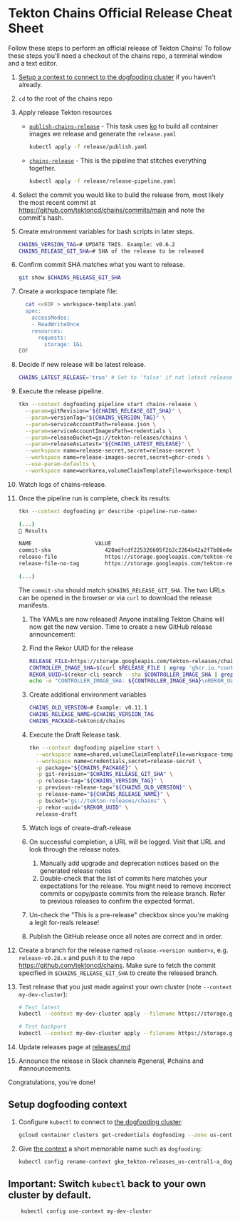 # Tekton Chains Official Release Cheat Sheet

Follow these steps to perform an official release of Tekton Chains! To follow
these steps you'll need a checkout of the chains repo, a terminal window and a
text editor.

1. [Setup a context to connect to the dogfooding cluster](#setup-dogfooding-context)
   if you haven't already.

1. `cd` to the root of the chains repo

1. Apply release Tekton resources

   - [`publish-chains-release`](release-pipeline.yaml) - This task uses
     [ko](https://github.com/google/ko) to build all container images we release
     and generate the `release.yaml`

     ```sh
     kubectl apply -f release/publish.yaml
     ```

   - [`chains-release`](release-pipeline.yaml) - This is the pipeline that
     stitches everything together.

     ```sh
     kubectl apply -f release/release-pipeline.yaml
     ```

1. Select the commit you would like to build the release from, most likely the
   most recent commit at https://github.com/tektoncd/chains/commits/main and
   note the commit's hash.

1. Create environment variables for bash scripts in later steps.

   ```bash
   CHAINS_VERSION_TAG=# UPDATE THIS. Example: v0.6.2
   CHAINS_RELEASE_GIT_SHA=# SHA of the release to be released
   ```

1. Confirm commit SHA matches what you want to release.

   ```bash
   git show $CHAINS_RELEASE_GIT_SHA
   ```

1. Create a workspace template file:

   ```bash
     cat <<EOF > workspace-template.yaml
     spec:
       accessModes:
       - ReadWriteOnce
       resources:
         requests:
           storage: 1Gi
   EOF
   ```

1. Decide if new release will be latest release.

   ```bash
   CHAINS_LATEST_RELEASE='true' # Set to 'false' if not latest release

   ```

1. Execute the release pipeline.

   ```bash
   tkn --context dogfooding pipeline start chains-release \
     --param=gitRevision="${CHAINS_RELEASE_GIT_SHA}" \
     --param=versionTag="${CHAINS_VERSION_TAG}" \
     --param=serviceAccountPath=release.json \
     --param=serviceAccountImagesPath=credentials \
     --param=releaseBucket=gs://tekton-releases/chains \
     --param=releaseAsLatest="${CHAINS_LATEST_RELEASE}" \
     --workspace name=release-secret,secret=release-secret \
     --workspace name=release-images-secret,secret=ghcr-creds \
     --use-param-defaults \
     --workspace name=workarea,volumeClaimTemplateFile=workspace-template.yaml
   ```

1. Watch logs of chains-release.

1. Once the pipeline run is complete, check its results:

   ```bash
   tkn --context dogfooding pr describe <pipeline-run-name>

   (...)
   📝 Results

   NAME                    VALUE
   commit-sha                 420adfcdf225326605f2b2c2264b42a2f7b86e4e
   release-file               https://storage.googleapis.com/tekton-releases/chains/previous/v0.13.0/release.yaml
   release-file-no-tag        https://storage.googleapis.com/tekton-releases/chains/previous/v0.13.0/release.notag.yaml

   (...)
   ```

   The `commit-sha` should match `$CHAINS_RELEASE_GIT_SHA`. The two URLs can be
   opened in the browser or via `curl` to download the release manifests.

   1. The YAMLs are now released! Anyone installing Tekton Chains will now get
      the new version. Time to create a new GitHub release announcement:

   1. Find the Rekor UUID for the release

      ```bash
      RELEASE_FILE=https://storage.googleapis.com/tekton-releases/chains/previous/${CHAINS_VERSION_TAG}/release.yaml
      CONTROLLER_IMAGE_SHA=$(curl $RELEASE_FILE | egrep 'ghcr.io.*controller' | cut -d'@' -f2)
      REKOR_UUID=$(rekor-cli search --sha $CONTROLLER_IMAGE_SHA | grep -v Found | head -1)
      echo -e "CONTROLLER_IMAGE_SHA: ${CONTROLLER_IMAGE_SHA}\nREKOR_UUID: ${REKOR_UUID}"
      ```

   1. Create additional environment variables

      ```bash
      CHAINS_OLD_VERSION=# Example: v0.11.1
      CHAINS_RELEASE_NAME=$CHAINS_VERSION_TAG
      CHAINS_PACKAGE=tektoncd/chains
      ```

   1. Execute the Draft Release task.

      ```bash
      tkn --context dogfooding pipeline start \
        --workspace name=shared,volumeClaimTemplateFile=workspace-template.yaml \
        --workspace name=credentials,secret=release-secret \
        -p package="${CHAINS_PACKAGE}" \
        -p git-revision="$CHAINS_RELEASE_GIT_SHA" \
        -p release-tag="${CHAINS_VERSION_TAG}" \
        -p previous-release-tag="${CHAINS_OLD_VERSION}" \
        -p release-name="${CHAINS_RELEASE_NAME}" \
        -p bucket="gs://tekton-releases/chains" \
        -p rekor-uuid="$REKOR_UUID" \
        release-draft
      ```

   1. Watch logs of create-draft-release

   1. On successful completion, a URL will be logged. Visit that URL and look
      through the release notes.

      1. Manually add upgrade and deprecation notices based on the generated
         release notes
      1. Double-check that the list of commits here matches your expectations
         for the release. You might need to remove incorrect commits or
         copy/paste commits from the release branch. Refer to previous releases
         to confirm the expected format.

   1. Un-check the "This is a pre-release" checkbox since you're making a legit
      for-reals release!

   1. Publish the GitHub release once all notes are correct and in order.

1. Create a branch for the release named `release-<version number>x`, e.g.
   `release-v0.28.x` and push it to the repo https://github.com/tektoncd/chains.
   Make sure to fetch the commit specified in `$CHAINS_RELEASE_GIT_SHA` to
   create the released branch.

1. Test release that you just made against your own cluster (note
   `--context my-dev-cluster`):

   ```bash
   # Test latest
   kubectl --context my-dev-cluster apply --filename https://storage.googleapis.com/tekton-releases/chains/latest/release.yaml
   ```

   ```bash
   # Test backport
   kubectl --context my-dev-cluster apply --filename https://storage.googleapis.com/tekton-releases/chains/previous/$CHAINS_VERSION_TAG/release.yaml
   ```

1. Update releases page at
   [releases/.md](https://github.com/tektoncd/chains/blob/main/releases.md)

1. Announce the release in Slack channels #general, #chains and #announcements.

Congratulations, you're done!

## Setup dogfooding context

1. Configure `kubectl` to connect to
   [the dogfooding cluster](https://github.com/tektoncd/plumbing/blob/main/docs/dogfooding.md):

   ```bash
   gcloud container clusters get-credentials dogfooding --zone us-central1-a --project tekton-releases
   ```

1. Give
   [the context](https://kubernetes.io/docs/tasks/access-application-cluster/configure-access-multiple-clusters/)
   a short memorable name such as `dogfooding`:

   ```bash
   kubectl config rename-context gke_tekton-releases_us-central1-a_dogfooding dogfooding
   ```

## Important: Switch `kubectl` back to your own cluster by default.

```bash
    kubectl config use-context my-dev-cluster
```
